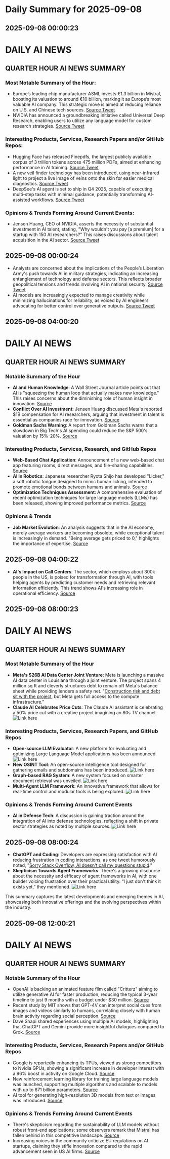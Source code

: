 # Daily Summary for 2025-09-08

## 2025-09-08 00:00:23

# DAILY AI NEWS

## QUARTER HOUR AI NEWS SUMMARY

### Most Notable Summary of the Hour:
- Europe’s leading chip manufacturer ASML invests €1.3 billion in Mistral, boosting its valuation to around €10 billion, marking it as Europe’s most valuable AI company. This strategic move is aimed at reducing reliance on U.S. and Chinese tech sources. [Source Tweet](https://x.com/i/web/status/1964838504216875108)
- NVIDIA has announced a groundbreaking initiative called Universal Deep Research, enabling users to utilize any language model for custom research strategies. [Source Tweet](https://x.com/i/web/status/1964806034989695438)

### Interesting Products, Services, Research Papers and/or GitHub Repos:
- Hugging Face has released Finepdfs, the largest publicly available corpus of 3 trillion tokens across 475 million PDFs, aimed at enhancing performance in AI training. [Source Tweet](https://x.com/i/web/status/1964820699287089252)
- A new veil finder technology has been introduced, using near-infrared light to project a live image of veins onto the skin for easier medical diagnostics. [Source Tweet](https://x.com/i/web/status/1964791413939609938)
- DeepSee's AI agent is set to ship in Q4 2025, capable of executing multi-step tasks with minimal guidance, potentially transforming AI-assisted workflows. [Source Tweet](https://x.com/i/web/status/1964791234415005858)

### Opinions & Trends Forming Around Current Events:
- Jensen Huang, CEO of NVIDIA, asserts the necessity of substantial investment in AI talent, stating, "Why wouldn't you pay [a premium] for a startup with 150 AI researchers?" This raises discussions about talent acquisition in the AI sector. [Source Tweet](https://x.com/i/web/status/1964797552521327089)

## 2025-09-08 00:00:24

- Analysts are concerned about the implications of the People’s Liberation Army's push towards AI in military strategies, indicating an increasing entanglement of technology and defense sectors. This reflects broader geopolitical tensions and trends involving AI in national security. [Source Tweet](https://x.com/i/web/status/1964802010386956439)
- AI models are increasingly expected to manage creativity while minimizing hallucinations for reliability, as voiced by AI engineers advocating for better control over generative outputs. [Source Tweet](https://x.com/i/web/status/1964834199481004340)

## 2025-09-08 04:00:20

# DAILY AI NEWS

## QUARTER HOUR AI NEWS SUMMARY

### Notable Summary of the Hour
- **AI and Human Knowledge**: A Wall Street Journal article points out that AI is "squeezing the human loop that actually makes new knowledge." This raises concerns about the diminishing role of human insight in innovation. [Source](https://x.com/i/web/status/1964896381644194091)
- **Conflict Over AI Investment**: Jensen Huang discussed Meta's reported $1B compensation for AI researchers, arguing that investment in talent is essential as companies race for innovation. [Source](https://x.com/i/web/status/1964896305437974813)
- **Goldman Sachs Warning**: A report from Goldman Sachs warns that a slowdown in Big Tech's AI spending could reduce the S&P 500's valuation by 15%-20%. [Source](https://x.com/i/web/status/1964892474188739065)

### Interesting Products, Services, Research, and GitHub Repos
- **Web-Based Chat Application**: Announcement of a new web-based chat app featuring rooms, direct messages, and file-sharing capabilities. [Source](https://x.com/i/web/status/1964895274695852317)
- **AI in Robotics**: Japanese researcher Ryota Shijo has developed "Licker," a soft robotic tongue designed to mimic human licking, intended to promote emotional bonds between humans and animals. [Source](https://x.com/i/web/status/1964892332177953025)
- **Optimization Techniques Assessment**: A comprehensive evaluation of recent optimization techniques for large language models (LLMs) has been released, showing improved performance metrics. [Source](https://x.com/i/web/status/1964892495671931261)

### Opinions & Trends
- **Job Market Evolution**: An analysis suggests that in the AI economy, merely average workers are becoming obsolete, while exceptional talent is increasingly in demand. "Being average gets priced to 0," highlights the importance of expertise. [Source](https://x.com/i/web/status/1964843953003651347)

## 2025-09-08 04:00:22

- **AI's Impact on Call Centers**: The sector, which employs about 300k people in the US, is poised for transformation through AI, with tools helping agents by predicting customer needs and retrieving relevant information efficiently. This trend shows AI's increasing role in operational efficiency. [Source](https://x.com/i/web/status/1964891640067141828)

## 2025-09-08 08:00:23

# DAILY AI NEWS

## QUARTER HOUR AI NEWS SUMMARY

### Most Notable Summary of the Hour
- **Meta's $26B AI Data Center Joint Venture**: Meta is launching a massive AI data center in Louisiana through a joint venture. The project spans 4 million sq ft and cleverly structures debt to remain off Meta's balance sheet while providing lenders a safety net. "[Construction risk and debt sit with the project](https://x.com/i/web/status/1964952253661368548), but Meta gets full access to the compute infrastructure.”
- **Claude AI Celebrates Price Cuts**: The Claude AI assistant is celebrating a 50% price cut with a creative project imagining an 80s TV channel. ![Link here](https://x.com/i/web/status/1964961105761177944)

### Interesting Products, Services, Research Papers, and GitHub Repos
- **Open-source LLM Evaluator**: A new platform for evaluating and optimizing Large Language Model applications has been announced. ![Link here](https://x.com/i/web/status/1964957273895088434)
- **New OSINT Tool**: An open-source intelligence tool designed for gathering emails and subdomains has been introduced. ![Link here](https://x.com/i/web/status/1964933390899044521)
- **Graph-based RAG System**: A new system focused on smarter document retrieval was unveiled. ![Link here](https://x.com/i/web/status/1964949644221338020)
- **Multi-Agent LLM Framework**: An innovative framework that allows for real-time control and modular tools is being explored. ![Link here](https://x.com/i/web/status/1964941028147839028)

### Opinions & Trends Forming Around Current Events
- **AI in Defense Tech**: A discussion is gaining traction around the integration of AI into defense technologies, reflecting a shift in private sector strategies as noted by multiple sources. ![Link here](https://x.com/i/web/status/1964916972455690585)

## 2025-09-08 08:00:24

- **ChatGPT and Coding**: Developers are expressing satisfaction with AI reducing frustration in coding interactions, as one tweet humorously noted, "[Sorry Stack Overflow, AI doesn't call my questions stupid](https://x.com/i/web/status/1964905648501739684)." 
- **Skepticism Towards Agent Frameworks**: There's a growing discourse about the necessity and efficacy of agent frameworks in AI, with one builder voicing frustration over their practical utility. “I just don't think it exists yet,” they mentioned. ![Link here](https://x.com/i/web/status/1964929270226313411)  

This summary captures the latest developments and emerging themes in AI, showcasing both innovative offerings and the evolving perspectives within the industry.

## 2025-09-08 12:00:21

# DAILY AI NEWS

## QUARTER HOUR AI NEWS SUMMARY

### Notable Summary of the Hour
- OpenAI is backing an animated feature film called "Critterz" aiming to utilize generative AI for faster production, reducing the typical 3-year timeline to just 9 months with a budget under $30 million. [Source](https://x.com/i/web/status/1964973354558935315)
- Recent study by MIT shows that GPT-4V can interpret social cues from images and videos similarly to humans, correlating closely with human brain activity regarding social perception. [Source](https://x.com/i/web/status/1965019721155125676)
- Dave Shapi shared experiences using multiple AI models, highlighting that ChatGPT and Gemini provide more insightful dialogues compared to Grok. [Source](https://x.com/i/web/status/1965022310781616233)

### Interesting Products, Services, Research Papers and/or GitHub Repos
- Google is reportedly enhancing its TPUs, viewed as strong competitors to Nvidia GPUs, showing a significant increase in developer interest with a 96% boost in activity on Google Cloud. [Source](https://x.com/i/web/status/1965009389867114598)
- New reinforcement learning library for training large language models was launched, supporting multiple algorithms and scalable to models with up to 671 billion parameters. [Source](https://x.com/i/web/status/1964987710881362216)
- AI tool for generating high-resolution 3D models from text or images was introduced. [Source](https://x.com/i/web/status/1965002948838130072)

### Opinions & Trends Forming Around Current Events
- There's skepticism regarding the sustainability of LLM models without robust front-end applications; some observers remark that Mistral has fallen behind in this competitive landscape. [Source](https://x.com/i/web/status/1964977790538895738)
- Increasing voices in the community criticize EU regulations on AI startups, claiming they stifle innovation compared to the rapid advancement seen in US AI firms. [Source](https://x.com/i/web/status/1964981099865739477)

